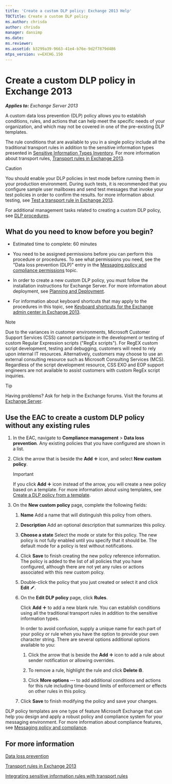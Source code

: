 ```yaml
---
title: 'Create a custom DLP policy: Exchange 2013 Help'
TOCTitle: Create a custom DLP policy
ms.author: chrisda
author: chrisda
manager: dansimp
ms.date: 
ms.reviewer: 
ms.assetid: b3299a39-9663-41e4-b76e-9d2f7879d486
mtps_version: v=EXCHG.150
---
```


# Create a custom DLP policy in Exchange 2013

_**Applies to:** Exchange Server 2013_

A custom data loss prevention (DLP) policy allows you to establish conditions, rules, and actions that can help meet the specific needs of your organization, and which may not be covered in one of the pre-existing DLP templates.

The rule conditions that are available to you in a single policy include all the traditional transport rules in addition to the sensitive information types presented in [Sensitive Information Types Inventory](http://technet.microsoft.com/library/98b81f9c-87bb-4905-8e53-04621c3ae74d.aspx). For more information about transport rules, [Transport rules in Exchange 2013](mail-flow-rules-transport-rules-in-exchange-2013-exchange-2013-help.md).

> [!CAUTION]
> You should enable your DLP policies in test mode before running them in your production environment. During such tests, it is recommended that you configure sample user mailboxes and send test messages that invoke your test policies in order to confirm the results. for more information about testing, see [Test a transport rule in Exchange 2013](test-transport-rules-exchange-2013-help.md).

For additional management tasks related to creating a custom DLP policy, see [DLP procedures](dlp-procedures-exchange-2013-help.md).

## What do you need to know before you begin?

- Estimated time to complete: 60 minutes

- You need to be assigned permissions before you can perform this procedure or procedures. To see what permissions you need, see the "Data loss prevention (DLP)" entry in the [Messaging policy and compliance permissions](http://technet.microsoft.com/library/ec4d3b9f-b85a-4cb9-95f5-6fc149c3899b.aspx) topic.

- In order to create a new custom DLP policy, you must follow the installation instructions for Exchange Server. For more information about deployment, see [Planning and Deployment](http://technet.microsoft.com/library/692c59e3-f0b0-4cef-a66e-751aa740abae.aspx).

- For information about keyboard shortcuts that may apply to the procedures in this topic, see [Keyboard shortcuts for the Exchange admin center in Exchange 2013](keyboard-shortcuts-in-the-exchange-admin-center-2013-help.md).

> [!NOTE]
> Due to the variances in customer environments, Microsoft Customer Support Services (CSS) cannot participate in the development or testing of custom Regular Expression scripts ("RegEx scripts"). For RegEX custom script development, testing and debugging, customers will need to rely upon internal IT resources. Alternatively, customers may choose to use an external consulting resource such as Microsoft Consulting Services (MCS). Regardless of the script development resource, CSS EXO and EOP support engineers are not available to assist customers with custom RegEx script inquiries.

> [!TIP]
> Having problems? Ask for help in the Exchange forums. Visit the forums at [Exchange Server](https://go.microsoft.com/fwlink/p/?linkId=60612).

## Use the EAC to create a custom DLP policy without any existing rules

1. In the EAC, navigate to **Compliance management** \> **Data loss prevention**. Any existing policies that you have configured are shown in a list.

2. Click the arrow that is beside the **Add** ![Add Icon](images/ITPro_EAC_AddIcon.gif) icon, and select **New custom policy**.

    > [!IMPORTANT]
    > If you click **Add** ![Add Icon](images/ITPro_EAC_AddIcon.gif) icon instead of the arrow, you will create a new policy based on a template. For more information about using templates, see [Create a DLP policy from a template](create-dlp-policy-from-template-exchange-2013-help.md).

3. On the **New custom policy** page, complete the following fields:

   1. **Name** Add a name that will distinguish this policy from others.

   2. **Description** Add an optional description that summarizes this policy.

   3. **Choose a state** Select the mode or state for this policy. The new policy is not fully enabled until you specify that it should be. The default mode for a policy is test without notifications.

   4. Click **Save** to finish creating the new policy reference information. The policy is added to the list of all policies that you have configured, although there are not yet any rules or actions associated with this new custom policy.

   5. Double-click the policy that you just created or select it and click **Edit** ![Edit icon](images/ITPro_EAC_EditIcon.gif).

   6. On the **Edit DLP policy** page, click **Rules**.

      Click **Add** ![Add Icon](images/ITPro_EAC_AddIcon.gif) to add a new blank rule. You can establish conditions using all the traditional transport rules in addition to the sensitive information types.

      In order to avoid confusion, supply a unique name for each part of your policy or rule when you have the option to provide your own character string. There are several options additional options available to you:

      1. Click the arrow that is beside the **Add** ![Add Icon](images/ITPro_EAC_AddIcon.gif) icon to add a rule about sender notification or allowing overrides.

      2. To remove a rule, highlight the rule and click **Delete** ![Delete icon](images/ITPro_EAC_DeleteIcon.gif).

      3. Click **More options** ![More Options Icon](images/ITPro_EAC_MoreOptionsIcon.gif) to add additional conditions and actions for this rule including time-bound limits of enforcement or effects on other rules in this policy.

   7. Click **Save** to finish modifying the policy and save your changes.

DLP policy templates are one type of feature Microsoft Exchange that can help you design and apply a robust policy and compliance system for your messaging environment. For more information about compliance features, see [Messaging policy and compliance](messaging-policy-and-compliance-exchange-2013-help.md).

## For more information

[Data loss prevention](data-loss-prevention-exchange-2013-help.md)

[Transport rules in Exchange 2013](mail-flow-rules-transport-rules-in-exchange-2013-exchange-2013-help.md)

[Integrating sensitive information rules with transport rules](integrate-sensitive-information-rules-exchange-2013-help.md)
